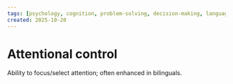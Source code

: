 ```yaml
---
tags: [psychology, cognition, problem-solving, decision-making, language, intelligence, testing, heuristics, bias]
created: 2025-10-20
---
```

# Attentional control

Ability to focus/select attention; often enhanced in bilinguals.
